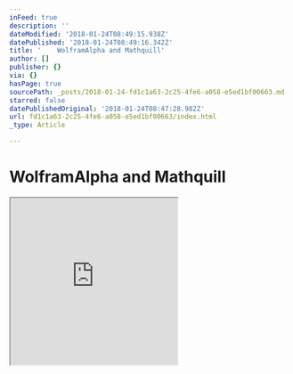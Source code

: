 ```yaml
---
inFeed: true
description: ''
dateModified: '2018-01-24T08:49:15.938Z'
datePublished: '2018-01-24T08:49:16.342Z'
title: '    WolframAlpha and Mathquill'
author: []
publisher: {}
via: {}
hasPage: true
sourcePath: _posts/2018-01-24-fd1c1a63-2c25-4fe6-a058-e5ed1bf00663.md
starred: false
datePublishedOriginal: '2018-01-24T08:47:28.982Z'
url: fd1c1a63-2c25-4fe6-a058-e5ed1bf00663/index.html
_type: Article

---
```

# **WolframAlpha and Mathquill**

<iframe src="https://the-grid.github.io/ed-userhtml/?g=eJwljUsOgzAMBa8S-QDxBQiIM3TRtRsMDcpPwW3g9qXJ7mlGozcctrgsyi0GnsmvhcLs85seDYM6ijWAWGvVtWv6a21TQBfzR5DDixec5MpsPJWNKcZ0lw2A8Cm405f6D4wD9jX-AL-LLOU" height="300" style=""></iframe>